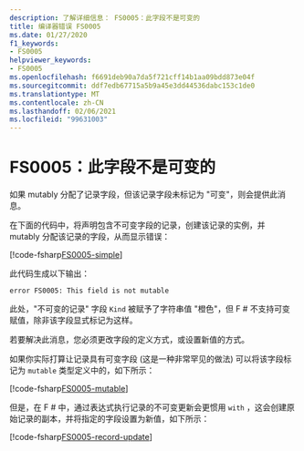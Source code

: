 ```yaml
---
description: 了解详细信息： FS0005：此字段不是可变的
title: 编译器错误 FS0005
ms.date: 01/27/2020
f1_keywords:
- FS0005
helpviewer_keywords:
- FS0005
ms.openlocfilehash: f6691deb90a7da5f721cff14b1aa09bdd873e04f
ms.sourcegitcommit: ddf7edb67715a5b9a45e3dd44536dabc153c1de0
ms.translationtype: MT
ms.contentlocale: zh-CN
ms.lasthandoff: 02/06/2021
ms.locfileid: "99631003"
---
```

# <a name="fs0005-this-field-is-not-mutable"></a>FS0005：此字段不是可变的

如果 mutably 分配了记录字段，但该记录字段未标记为 "可变"，则会提供此消息。

在下面的代码中，将声明包含不可变字段的记录，创建该记录的实例，并 mutably 分配该记录的字段，从而显示错误：

[!code-fsharp[FS0005-simple](~/samples/snippets/fsharp/compiler-messages/fs0005.fsx#L2-L8)]

此代码生成以下输出：

```text
error FS0005: This field is not mutable
```

此处，"不可变的记录" 字段 `Kind` 被赋予了字符串值 "橙色"，但 F # 不支持可变赋值，除非该字段显式标记为这样。

若要解决此消息，您必须更改字段的定义方式，或设置新值的方式。

如果你实际打算让记录具有可变字段 (这是一种非常罕见的做法) 可以将该字段标记为 `mutable` 类型定义中的，如下所示：

[!code-fsharp[FS0005-mutable](~/samples/snippets/fsharp/compiler-messages/fs0005.fsx#L11-L17)]

但是，在 F # 中，通过表达式执行记录的不可变更新会更惯用 `with` ，这会创建原始记录的副本，并将指定的字段设置为新值，如下所示：

[!code-fsharp[FS0005-record-update](~/samples/snippets/fsharp/compiler-messages/fs0005.fsx#L20-L26)]
